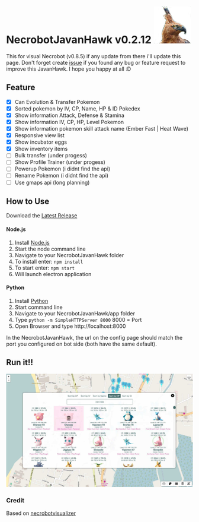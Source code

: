 # NecrobotJavanHawk v0.2.12  ![Screenshot](https://github.com/AndikaTanpaH/NecrobotJavanHawk/blob/master/build/javanhawkcolor.png?raw=true) 
This for visual Necrobot (v0.8.5) if any update from there i'll update this page. Don't forget create [issue](https://github.com/AndikaTanpaH/NecrobotJavanHawk/issues) if you found any bug or feature request to improve this JavanHawk. I hope you happy at all :D

## Feature
- [x] Can Evolution & Transfer Pokemon
- [x] Sorted pokemon by IV, CP, Name, HP & ID Pokedex
- [x] Show information Attack, Defense & Stamina
- [x] Show information IV, CP, HP, Level Pokemon
- [x] Show information pokemon skill attack name (Ember Fast | Heat Wave)
- [x] Responsive view list
- [x] Show incubator eggs
- [x] Show inventory items
- [ ] Bulk transfer (under progess)
- [ ] Show Profile Trainer (under progess)
- [ ] Powerup Pokemon (i didnt find the api)
- [ ] Rename Pokemon (i didnt find the api)
- [ ] Use gmaps api (long planning)

## How to Use
Download the [Latest Release](https://github.com/AndikaTanpaH/NecrobotJavanHawk/releases)

#### Node.js
1. Install [Node.js](https://nodejs.org/en/download/)
2. Start the node command line
3. Navigate to your NecrobotJavanHawk folder
4. To install enter: ```npm install```
5. To start enter: ```npm start```
6. Will launch electron application

#### Python
1. Install [Python](https://www.python.org/downloads/)
2. Start command line
3. Navigate to your NecrobotJavanHawk/app folder
4. Type ```python -m SimpleHTTPServer 8000``` 8000 = Port
5. Open Browser and type http://localhost:8000

In the NecrobotJavanHawk, the url on the config page should match the port you configured on bot side (both have the same default).

## Run it!!
![Screenshot](https://github.com/AndikaTanpaH/NecrobotJavanHawk/blob/master/screenshot/viewpokemon.jpg?raw=true) 


### Credit
Based on [necrobotvisualizer](https://github.com/nicoschmitt/necrobotvisualizer)
